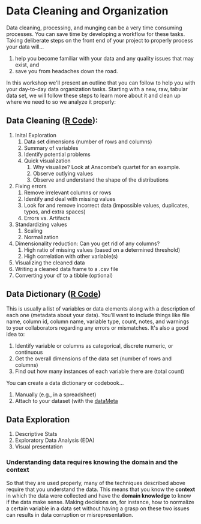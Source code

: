 # Data Cleaning and Organization

Data cleaning, processing, and munging can be a very time consuming processes. You can save time by developing a workflow for these tasks. Taking deliberate steps on the front end of your project to properly process your data will...

  1. help you become familiar with your data and any quality issues that may exist, and
  2. save you from headaches down the road.

In this workshop we'll present an outline that you can follow to help you with your day-to-day data organization tasks. Starting with a new, raw, tabular data set, we will follow these steps to learn more about it and clean up where we need to so we analyze it properly:

## Data Cleaning ([R Code](https://github.com/carsonicator/data-cleaning-with-r/blob/master/data_cleaning_and_exploration.r)):
1. Inital Exploration
   1. Data set dimensions (number of rows and columns)
   2. Summary of variables
   3. Identify potential problems
   4. Quick visualization
      1. Why visualize? Look at Anscombe’s quartet for an example.
      2. Observe outlying values
      3. Observe and understand the shape of the distributions
2. Fixing errors
   1. Remove irrelevant columns or rows
   2. Identify and deal with missing values
   3. Look for and remove incorrect data (impossible values, duplicates, typos, and extra spaces)
   4. Errors vs. Artifacts
3. Standardizing values
   1. Scaling
   2. Normalization
4. Dimensionality reduction: Can you get rid of any columns?
   1. High ratio of missing values (based on a determined threshold)
   2. High correlation with other variable(s)
5. Visualizing the cleaned data
6. Writing a cleaned data frame to a .csv file
7. Converting your df to a tibble (optional)

## Data Dictionary ([R Code](https://github.com/carsonicator/data-cleaning-with-r/blob/master/create_data_dictionary.r))
This is usually a list of variables or data elements along with a description of each one (metadata about your data). You’ll want to include things like file name, column id, column name, variable type, count, notes, and warnings to your collaborators regarding any errors or mismatches. It's also a good idea to:

1. Identify variable or columns as categorical, discrete numeric, or continuous
2. Get the overall dimensions of the data set (number of rows and columns)
3. Find out how many instances of each variable there are (total count)

You can create a data dictionary or codebook...
   1. Manually (e.g., in a spreadsheet)
   2. Attach to your dataset (with the [dataMeta](https://cran.r-project.org/web/packages/dataMeta/vignettes/dataMeta_Vignette.html)

## Data Exploration
1. Descriptive Stats
2. Exploratory Data Analysis (EDA)
3. Visual presentation

### Understanding data requires knowing the domain and the context

So that they are used properly, many of the techniques described above require that you understand the data. This means that you know the **context** in which the data were collected and have the **domain knowledge** to know if the data make sense. Making decisions on, for instance, how to normalize a certain variable in a data set without having a grasp on these two issues can results in data corruption or misrepresentation.
